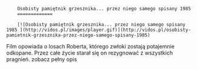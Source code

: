 
        Osobisty pamiętnik grzesznika... przez niego samego spisany 1985 
        =============
        
        [![Osobisty pamiętnik grzesznika... przez niego samego spisany 1985 ](http://vidos.pl/images/player.gif)](http://vidos.pl/osobisty-pamietnik-grzesznika-przez-niego-samego-spisany-1985)
        
        
 Film opowiada o losach Roberta, którego zwłoki zostają potajemnie odkopane. Przez całe życie starał się on rezygnować z wszystkich pragnień. zobacz pełny opis
    